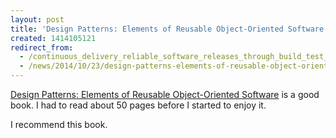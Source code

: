 ```yaml
---
layout: post
title: 'Design Patterns: Elements of Reusable Object-Oriented Software'
created: 1414105121
redirect_from:
  - /continuous_delivery_reliable_software_releases_through_build_test_and_deployment_automation/
  - /news/2014/10/23/design-patterns-elements-of-reusable-object-oriented-software.html
---
```

<a href="http://www.amazon.ca/Design-Patterns-Elements-Reusable-Object-Oriented/dp/0201633612/ref=sr_1_5?ie=UTF8&qid=1414104634&sr=8-5&keywords=code+complete">Design Patterns: Elements of Reusable Object-Oriented Software</a> is a good book.  I had to read about 50 pages before I started to enjoy it.  

I recommend this book.
